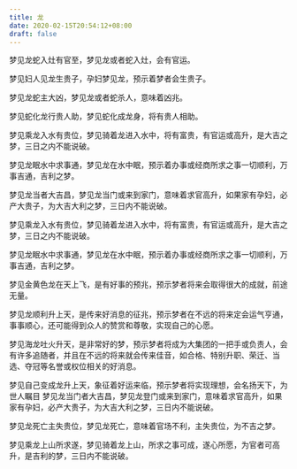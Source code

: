 ```yaml
---
title: 龙
date: 2020-02-15T20:54:12+08:00
draft: false
---
```


梦见龙蛇入灶有官至，梦见龙或者蛇入灶，会有官运。



梦见妇人见龙生贵子，孕妇梦见龙，预示着梦者会生贵子。



梦见龙蛇主大凶，梦见龙或者蛇杀人，意味着凶兆。



梦见蛇化龙行贵人助，梦见蛇化成龙身，将有贵人相助。



梦见乘龙入水有贵位，梦见骑着龙进入水中，将有富贵，有官运或高升，是大吉之梦，三日之内不能说破。



梦见龙眠水中求事通，梦见龙在水中眠，预示着办事或经商所求之事一切顺利，万事吉通，吉利之梦。



梦见龙当者大吉昌，梦见龙当门或来到家门，意味着求官高升，如果家有孕妇，必产大贵子，为大吉大利之梦，三日内不能说破。



梦见乘龙入水有贵位，梦见骑着龙进入水中，将有富贵，有官运或高升，是大吉之梦，三日之内不能说破。



梦见龙眠水中求事通，梦见龙在水中眠，预示着办事或经商所求之事一切顺利，万事吉通，吉利之梦。



梦见金黄色龙在天上飞，是有好事的预兆，预示梦者将来会取得很大的成就，前途无量。



梦见龙顺利升上天，是传来好消息的征兆，预示梦者在不远的将来定会运气亨通，事事顺心，还可能得到众人的赞赏和尊敬，实现自己的心愿。



梦见海龙吐火升天，是非常好的梦，预示梦者将成为大集团的一把手或负责人，会有许多追随者，并且在不远的将来就会传来佳音，如合格、特别升职、荣迁、当选、夺冠等名誉或权位相关的好消息。



梦见自己变成龙升上天，象征着好运来临，预示梦者将实现理想，会名扬天下，为世人瞩目
梦见龙当门者大吉昌，梦见龙登门或来到家门，意味着求官高升，如果家有孕妇，必产大贵子，为大吉大利之梦，三日内不能说破。



梦见龙死亡主失贵位，梦见龙死亡，意味着官场不利，主失贵位，为不吉之梦。



梦见乘龙上山所求遂，梦见骑着龙上山，所求之事可成，遂心所愿，为官者可高升，是吉利的梦，三日内不能说破。

